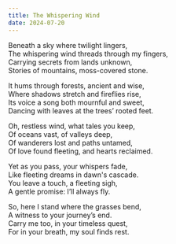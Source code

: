 ```yaml
---
title: The Whispering Wind
date: 2024-07-20
---
```


Beneath a sky where twilight lingers,  
The whispering wind threads through my fingers,  
Carrying secrets from lands unknown,  
Stories of mountains, moss-covered stone.

It hums through forests, ancient and wise,  
Where shadows stretch and fireflies rise,  
Its voice a song both mournful and sweet,  
Dancing with leaves at the trees’ rooted feet.

Oh, restless wind, what tales you keep,  
Of oceans vast, of valleys deep,  
Of wanderers lost and paths untamed,  
Of love found fleeting, and hearts reclaimed.

Yet as you pass, your whispers fade,  
Like fleeting dreams in dawn's cascade.  
You leave a touch, a fleeting sigh,  
A gentle promise: I’ll always fly.

So, here I stand where the grasses bend,  
A witness to your journey’s end.  
Carry me too, in your timeless quest,  
For in your breath, my soul finds rest.
